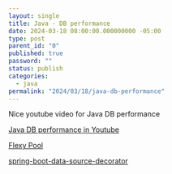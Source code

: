```yaml
---
layout: single
title: Java - DB performance
date: 2024-03-18 08:00:00.000000000 -05:00
type: post
parent_id: "0"
published: true
password: ""
status: publish
categories:
  - java
permalink: "2024/03/18/java-db-performance"
---
```


Nice youtube video for Java DB performance

[Java DB performance in Youtube](2024-03-04-openapi-data-loader.md)

[Flexy Pool](https://github.com/vladmihalcea/flexy-pool)

[spring-boot-data-source-decorator](https://github.com/gavlyukovskiy/spring-boot-data-source-decorator)


